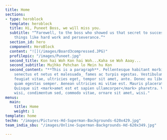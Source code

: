 ```yaml
---
title: Home
sections:
- type: heroblock
  template: heroblock
  title: Hi, Puneet Boss, we will miss you.
  subtitle: "“Farewell, to the boss who showed us that secret to success lies in simple
    things like hard work and perseverance.”"
  section_id: hero
  component: HeroBlock
  content: "![](/images/Board3compressed.JPG)"
  profilepic: "/images/Puneet.jpg"
  second_title: Kon hai Woh Kon hai Woh...Kaha se Woh Aaay...
  second_subtitle: Mujhko Pehchan lo Mein hu Kon
  second_content: "**This is a paragraph**. Pellentesque habitant morbi _tristique
    senectus et netus et malesuada_ fames ac turpis egestas. Vestibulum [tortor quam](https://www.google.com),
    feugiat vitae, ultricies eget, tempor sit amet, ante. Donec eu libero sit amet
    quam egestas semper. Aenean ultricies mi vitae est. Mauris placerat eleifend leo.
    Quisque sit <mark>amet est et sapien ullamcorper</mark> pharetra. Vestibulum erat
    wisi, condimentum sed, commodo vitae, ornare sit amet, wisi."
menus:
  main:
    title: Home
    weight: 1
template: home
techm: "/images/Pictures-Hd-Superman-Backgrounds-620x429.jpg"
team_india_sbu: "/images/Online-Superman-Backgrounds-Hd-620x349.jpg"

---
```

